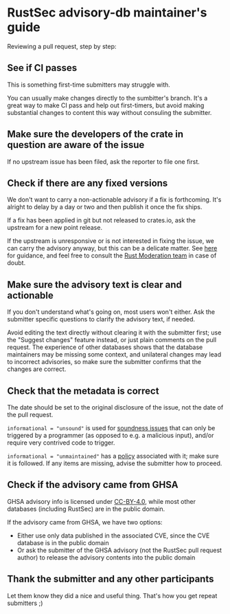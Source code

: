 # RustSec advisory-db maintainer's guide

Reviewing a pull request, step by step:

## See if CI passes

This is something first-time submitters may struggle with.
 
You can usually make changes directly to the sumbitter's branch. It's a great way to make CI pass and help out first-timers, but avoid making substantial changes to content this way without consuling the submitter.

## Make sure the developers of the crate in question are aware of the issue

If no upstream issue has been filed, ask the reporter to file one first.

## Check if there are any fixed versions
We don't want to carry a non-actionable advisory if a fix is forthcoming. It's alright to delay by a day or two and then publish it once the fix ships.

If a fix has been applied in git but not released to crates.io, ask the upstream for a new point release.

If the upstream is unresponsive or is not interested in fixing the issue, we can carry the advisory anyway, but this can be a delicate matter. See [here](https://github.com/rustsec/advisory-db/issues/1092) for guidance, and feel free to consult the [Rust Moderation team](https://www.rust-lang.org/governance/teams/moderation) in case of doubt.

## Make sure the advisory text is clear and actionable
If you don't understand what's going on, most users won't either. Ask the submitter specific questions to clarify the advisory text, if needed.

Avoid editing the text directly without clearing it with the submitter first; use the "Suggest changes" feature instead, or just plain comments on the pull request. The experience of other databases shows that the database maintainers may be missing some context, and unilateral changes may lead to incorrect advisories, so make sure the submitter confirms that the changes are correct.

## Check that the metadata is correct
The date should be set to the original disclosure of the issue, not the date of the pull request.

`informational = "unsound"` is used for [soundness issues](https://rust-lang.github.io/unsafe-code-guidelines/glossary.html#soundness-of-code--of-a-library) that can only be triggered by a programmer (as opposed to e.g. a malicious input), and/or require very contrived code to trigger.

`informational = "unmaintained"` has a [policy](https://github.com/rustsec/advisory-db/blob/main/HOWTO_UNMAINTAINED.md) associated with it; make sure it is followed. If any items are missing, advise the submitter how to proceed.

## Check if the advisory came from GHSA

GHSA advisory info is licensed under [CC-BY-4.0](https://docs.github.com/en/site-policy/github-terms/github-terms-for-additional-products-and-features#12-advisory-database), while most other databases (including RustSec) are in the public domain.

If the advisory came from GHSA, we have two options:

- Either use only data published in the associated CVE, since the CVE database is in the public domain
- Or ask the submitter of the GHSA advisory (not the RustSec pull request author) to release the advisory contents into the public domain


## Thank the submitter and any other participants

Let them know they did a nice and useful thing. That's how you get repeat submitters ;)
